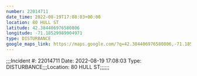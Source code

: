 ```yaml
---
number: 22014711
date_time: 2022-08-19T17:08:03+00:00
location: 80 HULL ST
latitude: 42.384406976580806
longitude: -71.18529989904971
type: DISTURBANCE
google_maps_link: https://maps.google.com/?q=42.384406976580806,-71.18529989904971
---
```


;;;Incident #: 22014711  Date: 2022-08-19 17:08:03   Type: DISTURBANCE;;;Location: 80 HULL ST;;;;;;
